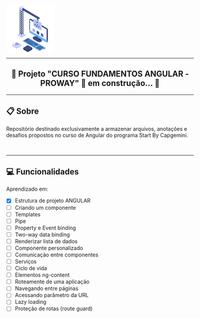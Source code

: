 <img align="center" alt="Aplicação em construção" src="./src/assets/README/LogoBuilding-icon.png">

---

<h2 align="center">🚧 Projeto "CURSO FUNDAMENTOS ANGULAR - PROWAY" 🚀 em construção... 🚧</h2>


---

<!-- Descrição incial do projeto -->
## 📋 Sobre 
Repositório destinado exclusivamente a armazenar arquivos, anotações e desafios propostos no curso de Angular do programa Start By Capgemini. 
 
<br>

---

<!-- Marcar as funcionalidades já desenvolvidas durante a evolução dos commits -->
## 💻 Funcionalidades 
Aprendizado em:
- [x] Estrutura de projeto ANGULAR
- [ ] Criando um componente
- [ ] Templates
- [ ] Pipe
- [ ] Property e Event binding
- [ ] Two-way data binding
- [ ] Renderizar lista de dados
- [ ] Componente personalizado
- [ ] Comunicação entre componentes
- [ ] Serviços
- [ ] Ciclo de vida
- [ ] Elementos ng-content
- [ ] Roteamente de uma aplicação
- [ ] Navegando entre páginas
- [ ] Acessando parâmetro da URL
- [ ] Lazy loading
- [ ] Proteção de rotas (route guard)